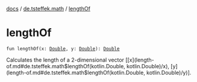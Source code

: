 [docs](../index.md) / [de.tsteffek.math](index.md) / [lengthOf](./length-of.md)

# lengthOf

`fun lengthOf(x: `[`Double`](https://kotlinlang.org/api/latest/jvm/stdlib/kotlin/-double/index.html)`, y: `[`Double`](https://kotlinlang.org/api/latest/jvm/stdlib/kotlin/-double/index.html)`): `[`Double`](https://kotlinlang.org/api/latest/jvm/stdlib/kotlin/-double/index.html)

Calculates the length of a 2-dimensional vector [[x](length-of.md#de.tsteffek.math$lengthOf(kotlin.Double, kotlin.Double)/x), [y](length-of.md#de.tsteffek.math$lengthOf(kotlin.Double, kotlin.Double)/y)].

